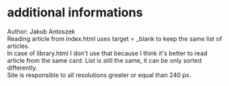 # additional informations
Author: Jakub Antoszek</br>
Reading article from index.html uses target = _blank to keep the same list of articles.</br>
In case of library.html I don't use that because I think it's better to read article from the same card. List is still the same, it can be only sorted differently.</br>
Site is responsible to all resolutions greater or equal than 240 px.
